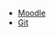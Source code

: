 * [Moodle](http://e-learning.bmstu.ru/portal_iu7/course/view.php?id=8)
* [Git](https://git-scm.com)
